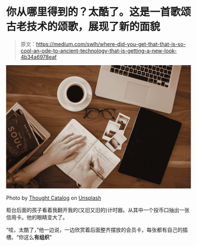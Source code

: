 # 你从哪里得到的？太酷了。这是一首歌颂古老技术的颂歌，展现了新的面貌

> 原文：<https://medium.com/swlh/where-did-you-get-that-that-is-so-cool-an-ode-to-ancient-technology-that-is-getting-a-new-look-4b34a6978eaf>

![](img/61cbd03ff629fdc622301bb4366bf775.png)

Photo by [Thought Catalog](https://unsplash.com/@thoughtcatalog?utm_source=medium&utm_medium=referral) on [Unsplash](https://unsplash.com?utm_source=medium&utm_medium=referral)

柜台后面的孩子看着我翻开我的(又旧又旧的)计时器。从其中一个投币口抽出一张信用卡。他的眼睛变大了。

“哇，太酷了，”他一边说，一边欣赏着后面整齐摆放的会员卡，每张都有自己的插槽。“你这么**有组织**”